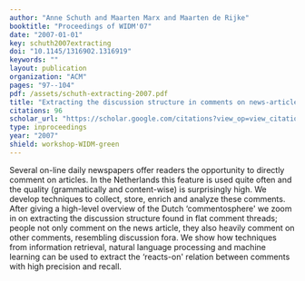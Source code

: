 ```yaml
---
author: "Anne Schuth and Maarten Marx and Maarten de Rijke"
booktitle: "Proceedings of WIDM'07"
date: "2007-01-01"
key: schuth2007extracting
doi: "10.1145/1316902.1316919"
keywords: ""
layout: publication
organization: "ACM"
pages: "97--104"
pdf: /assets/schuth-extracting-2007.pdf
title: "Extracting the discussion structure in comments on news-articles"
citations: 96
scholar_url: "https://scholar.google.com/citations?view_op=view_citation&hl=en&user=Y3ahb_wAAAAJ&pagesize=100&citation_for_view=Y3ahb_wAAAAJ:u5HHmVD_uO8C"
type: inproceedings
year: "2007"
shield: workshop-WIDM-green
---
```


Several on-line daily newspapers offer readers the opportunity to directly comment on articles. In the Netherlands this feature is used quite often and the quality (grammatically and content-wise) is surprisingly high. We develop techniques to collect, store, enrich and analyze these comments. After giving a high-level overview of the Dutch ‘commentosphere' we zoom in on extracting the discussion structure found in flat comment threads; people not only comment on the news article, they also heavily comment on other comments, resembling discussion fora. We show how techniques from information retrieval, natural language processing and machine learning can be used to extract the ‘reacts-on' relation between comments with high precision and recall.
